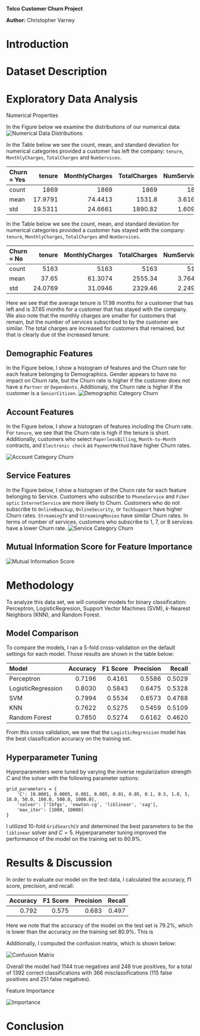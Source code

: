 **Telco Customer Churn Project**

**Author:** Christopher Varney

# Introduction

# Dataset Description

# Exploratory Data Analysis

Numerical Properties

In the Figure below we examine the distributions of our numerical data:
![Numerical Data Distributions](https://github.com/cvarney/telco_customer_churn/blob/main/Numerical.png?raw=true)

In the Table below we see the count, mean, and standard deviation for numerical categories provided a customer has left the company: `tenure`, `MonthlyCharges`, `TotalCharges` and `NumServices`.

| Churn = Yes |    tenure |   MonthlyCharges |   TotalCharges |   NumServices |
|:------|----------:|-----------------:|---------------:|--------------:|
| count | 1869      |        1869      |        1869    |    1869       |
| mean  |   17.9791 |          74.4413 |        1531.8  |       3.61691 |
| std   |   19.5311 |          24.6661 |        1890.82 |       1.60994 |

In the Table below we see the count, mean, and standard deviation for numerical categories provided a customer has stayed with the company: `tenure`, `MonthlyCharges`, `TotalCharges` and `NumServices`.

|  Churn = No     |    tenure |   MonthlyCharges |   TotalCharges |   NumServices |
|:------|----------:|-----------------:|---------------:|--------------:|
| count | 5163      |        5163      |       5163     |    5163       |
| mean  |   37.65   |          61.3074 |       2555.34  |       3.76448 |
| std   |   24.0769 |          31.0946 |       2329.46  |       2.24953 |

Here we see that the average tenure is 17.98 months for a customer that has left and is 37.65 months for a customer that has stayed with the company. We also note that the monthly charges are smaller for customers that remain, but the number of services subscribed to by the customer are similar. The total charges are increased for customers that remained, but that is clearly due ot the increased tenure.


## Demographic Features
In the Figure below, I show a histogram of features and the Churn rate for each feature belonging to Demographics. Gender appears to have no impact on Churn rate, but the Churn rate is higher if the customer does not have a `Partner` or `Dependents`. Additionaly, the Churn rate is higher if the customer is a `SeniorCitizen`.
![Demographic Category Churn](https://github.com/cvarney/telco_customer_churn/blob/main/Demographic.png?raw=true)

## Account Features
In the Figure below, I show a histogram of features including the Churn rate. For `tenure`, we see that the Churn rate is high if the tenure is short. Additionally, customers who select `PaperlessBilling`, `Month-to-Month` contracts, and `Electronic check` as `PaymentMethod` have higher Churn rates.

![Account Category Churn](https://github.com/cvarney/telco_customer_churn/blob/main/Account.png?raw=true)

## Service Features
In the Figure below, I show a histogram of the Churn rate for each feature belonging to Service. Customers who subscribe to `PhoneService` and `Fiber optic` `InternetService` are more likely to Churn. Customers who do not subscribe to `OnlineBaackup`, `OnlineSecurity`, or `TechSupport` have higher Churn rates. `StreamingTV` and `StreamingMovies` have similar Churn rates. In terms of number of services, customers who subscribe to 1, 7, or 8 services have a lower Churn rate.
![Service Category Churn](https://github.com/cvarney/telco_customer_churn/blob/main/Services.png?raw=true)

## Mutual Information Score for Feature Importance
![Mutual Information Score](https://github.com/cvarney/telco_customer_churn/blob/main/MutualInfo.png?raw=true)

# Methodology
To analyze this data set, we will consider models for binary classification: Perceptron, LogisticRegresion, Support Vector Machines (SVM), $k$-Nearest Neighbors (KNN), and Random Forest. 


## Model Comparison
To compare the models, I ran a 5-fold cross-validation on the default settings for each model. Those results are shown in the table below:

|  Model     | Accuracy | F1 Score | Precision | Recall |
|:-----------|---------:|---------:|----------:|-------:|
| Perceptron | 0.7196 |  0.4161 | 0.5586 | 0.5029 |
| LogisticRegression | 0.8030 | 0.5843 | 0.6475 | 0.5328 |
| SVM | 0.7994 | 0.5534 | 0.6573 | 0.4788 |
| KNN | 0.7622 | 0.5275 | 0.5459 | 0.5109 |
| Random Forest | 0.7850 | 0.5274 | 0.6162 | 0.4620 |

From this cross validation, we see that the `LogisticRegression` model has the best classification accuracy on the training set. 

## Hyperparameter Tuning
Hyperparameters were tuned by varying the inverse regularization strength $C$ and the solver with the following parameter options:
```
grid_parameters = {
    'C': [0.0001, 0.0005, 0.001, 0.005, 0.01, 0.05, 0.1, 0.5, 1.0, 5, 10.0, 50.0, 100.0, 500.0, 1000.0],
    'solver': ['lbfgs', 'newton-cg', 'liblinear', 'sag'],
    'max_iter': [1000, 10000]
}
```

I utilized 10-fold `GridSearchCV` and determined the best parameters to be the `liblinear` solver and $C=5$. Hyperparameter tuning improved the performance of the model on the training set to 80.9%.

# Results & Discussion
In order to evaluate our model on the test data, I calculated the accuracy, f1 score, precision, and recall:

| Accuracy | F1 Score | Precision | Recall |
|---------:|---------:|----------:|-------:|
| 0.792    |  0.575   | 0.683     | 0.497  |

Here we note that the accuracy of the model on the test set is 79.2%, which is lower than the accuracy on the training set 80.9%. This is 

Additionally, I computed the confusion matrix, which is shown below:

![Confusion Matrix](https://github.com/cvarney/telco_customer_churn/blob/main/CM.png?raw=true)

Overall the model had 1144 true negatives and 248 true positives, for a total of 1392 correct classifications with 366 misclassifications (115 false positives and 251 false negatives). 


Feature Importance

![Importance](https://github.com/cvarney/telco_customer_churn/blob/main/Importance.png?raw=true)

# Conclusion
